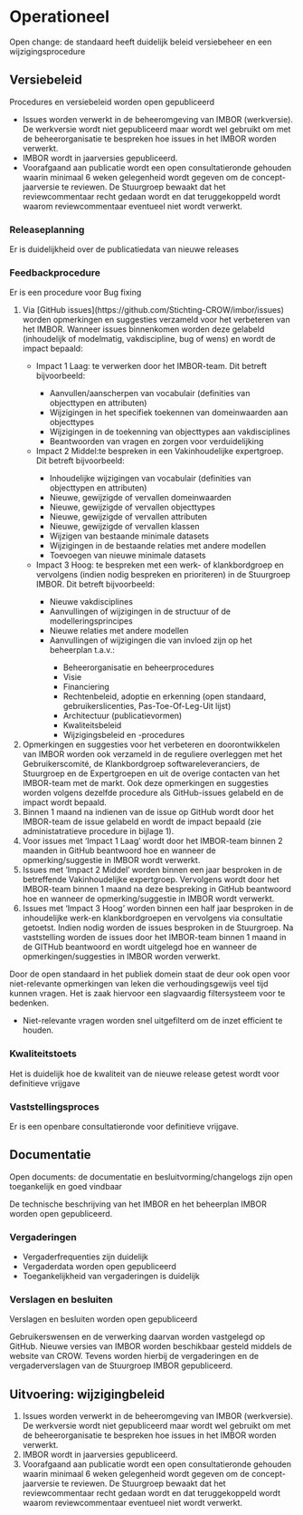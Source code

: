# Operationeel

<aside class="note" title="Ken Krechmer">
Open change: de standaard heeft duidelijk beleid versiebeheer en een wijzigingsprocedure
</aside>

## Versiebeleid
<aside class="note" title="BOMOS">
Procedures en versiebeleid worden open gepubliceerd
</aside>

* Issues worden verwerkt in de beheeromgeving van IMBOR (werkversie). De werkversie wordt niet gepubliceerd maar wordt wel gebruikt om met de beheerorganisatie te bespreken hoe issues in het IMBOR worden verwerkt.
* IMBOR wordt in jaarversies gepubliceerd. 
* Voorafgaand aan publicatie wordt een open consultatieronde gehouden waarin minimaal 6 weken gelegenheid wordt gegeven om de concept-jaarversie te reviewen. De Stuurgroep bewaakt dat het reviewcommentaar recht gedaan wordt en dat teruggekoppeld wordt waarom reviewcommentaar eventueel niet wordt verwerkt.  


### Releaseplanning

<aside class="note" title="BOMOS">
Er is duidelijkheid over de publicatiedata van nieuwe releases 
</aside>


### Feedbackprocedure

<aside class="note" title="BOMOS">
Er is een procedure voor Bug fixing
</aside>


<ol><li>	Via [GitHub issues](https://github.com/Stichting-CROW/imbor/issues) worden opmerkingen en suggesties verzameld voor het verbeteren van het IMBOR. Wanneer issues binnenkomen worden deze gelabeld (inhoudelijk of modelmatig, vakdiscipline, bug of wens) en wordt de impact bepaald:</li>
   <ul><li>	Impact 1 Laag: te verwerken door het IMBOR-team. Dit betreft bijvoorbeeld:</li>
       <ul><li>	Aanvullen/aanscherpen van vocabulair (definities van objecttypen en attributen)</li>
       <li>	Wijzigingen in het specifiek toekennen van domeinwaarden aan objecttypes</li>
       <li>		Wijzigingen in de toekenning van objecttypes aan vakdisciplines</li>
       <li>		Beantwoorden van vragen en zorgen voor verduidelijking </li></ul>
       <li>	Impact 2 Middel:te bespreken in een Vakinhoudelijke expertgroep. Dit betreft bijvoorbeeld:</li>
       <ul><li>		Inhoudelijke wijzigingen van vocabulair (definities van objecttypen en attributen)</li>
       <li>	Nieuwe, gewijzigde of vervallen domeinwaarden</li>
       <li>	Nieuwe, gewijzigde of vervallen objecttypes</li>
       <li>	Nieuwe, gewijzigde of vervallen attributen </li>
       <li>	Nieuwe, gewijzigde of vervallen klassen</li>
       <li>	 Wijzigen van bestaande minimale datasets</li>
       <li>	Wijzigingen in de bestaande relaties met andere modellen</li>
       <li>	Toevoegen van nieuwe minimale datasets</li></ul>
   <li>	Impact 3 Hoog: te bespreken met een werk- of klankbordgroep en vervolgens (indien nodig bespreken en prioriteren) in de Stuurgroep IMBOR. Dit betreft bijvoorbeeld:</li>
       <ul><li>	Nieuwe vakdisciplines</li>
       <li>	Aanvullingen of wijzigingen in de structuur of de modelleringsprincipes</li>
       <li>	Nieuwe relaties met andere modellen</li>
       <li>	Aanvullingen of wijzigingen die van invloed zijn op het beheerplan t.a.v.:</li>
          <ul><li> Beheerorganisatie en beheerprocedures</li>
          <li>	Visie</li>
          <li>	Financiering</li>
          <li>	Rechtenbeleid, adoptie en erkenning (open standaard, gebruikerslicenties, Pas-Toe-Of-Leg-Uit lijst)</li>
          <li>	Architectuur (publicatievormen)</li>
          <li>	Kwaliteitsbeleid</li>
          <li>	Wijzigingsbeleid en -procedures</li></ul></ul></ul>
<li>Opmerkingen en suggesties voor het verbeteren en doorontwikkelen van IMBOR worden ook verzameld in de reguliere overleggen met het Gebruikerscomité, de Klankbordgroep softwareleveranciers, de Stuurgroep en de Expertgroepen en uit de overige contacten van het IMBOR-team met de markt. Ook deze opmerkingen en suggesties worden volgens dezelfde procedure als GitHub-issues gelabeld en de impact wordt bepaald.</li>
<li>Binnen 1 maand na indienen van de issue op GitHub wordt door het IMBOR-team de issue gelabeld en wordt de impact bepaald (zie administatratieve procedure in bijlage 1). </li>
<li>Voor issues met ‘Impact 1 Laag’ wordt door het IMBOR-team binnen 2 maanden in GitHub beantwoord hoe en wanneer de opmerking/suggestie in IMBOR wordt verwerkt.</li>
<li>Issues met ‘Impact 2 Middel’ worden binnen een jaar besproken in de betreffende Vakinhoudelijke expertgroep. Vervolgens wordt door het IMBOR-team binnen 1 maand na deze bespreking in GitHub beantwoord hoe en wanneer de opmerking/suggestie in IMBOR wordt verwerkt.</li>
<li>Issues met ‘Impact 3 Hoog’ worden binnen een half jaar  besproken in de inhoudelijke werk-en klankbordgroepen en vervolgens via consultatie getoetst. Indien nodig worden de issues besproken in de Stuurgroep. Na vaststelling worden de issues door het IMBOR-team binnen 1 maand in de GITHub beantwoord en wordt uitgelegd hoe en wanneer de opmerkingen/suggesties in IMBOR worden verwerkt.   </li></ol>





<aside class="note" title="AANDACHTSPUNT OPEN STANDAARD">
Door de open standaard in het publiek domein staat de deur ook open voor niet-relevante opmerkingen van leken die verhoudingsgewijs veel tijd kunnen vragen. Het is zaak hiervoor een slagvaardig filtersysteem voor te bedenken.
  <ul><li>Niet-relevante vragen worden snel uitgefilterd om de inzet efficient te houden.</li></ul>
  </aside>
  



### Kwaliteitstoets

<aside class="note" title="BOMOS">
Het is duidelijk hoe de kwaliteit van de nieuwe release getest wordt voor definitieve vrijgave
</aside>



### Vaststellingsproces

<aside class="note" title="BOMOS">
Er is een openbare consultatieronde voor definitieve vrijgave.
</aside>



## Documentatie

<aside class="note" title="Ken Krechmer">
Open documents: de documentatie en besluitvorming/changelogs zijn open toegankelijk en goed vindbaar
</aside>

De technische beschrijving van het IMBOR en het beheerplan IMBOR worden open gepubliceerd. 

### Vergaderingen

<aside class="note" title="BOMOS">
<ul><li> Vergaderfrequenties zijn duidelijk </li>
<li> Vergaderdata worden open gepubliceerd </li>
<li> Toegankelijkheid van vergaderingen is duidelijk </li>
</aside>

### Verslagen en besluiten
<aside class="note" title="BOMOS">
Verslagen en besluiten worden open gepubliceerd
</aside>

Gebruikerswensen en de verwerking daarvan worden vastgelegd op GitHub. Nieuwe versies van IMBOR worden beschikbaar gesteld middels de website van CROW. Tevens worden hierbij de vergaderingen en de vergaderverslagen van de Stuurgroep IMBOR gepubliceerd. 


## Uitvoering: wijzigingbeleid

<ol><li>Issues worden verwerkt in de beheeromgeving van IMBOR (werkversie). De werkversie wordt niet gepubliceerd maar wordt wel gebruikt om met de beheerorganisatie te bespreken hoe issues in het IMBOR worden verwerkt.
<li>IMBOR wordt in jaarversies gepubliceerd.
<li>Voorafgaand aan publicatie wordt een open consultatieronde gehouden waarin minimaal 6 weken gelegenheid wordt gegeven om de concept-jaarversie te reviewen. De Stuurgroep bewaakt dat het reviewcommentaar recht gedaan wordt en dat teruggekoppeld wordt waarom reviewcommentaar eventueel niet wordt verwerkt.

   
<div class="issue" data-number="943"></div>



